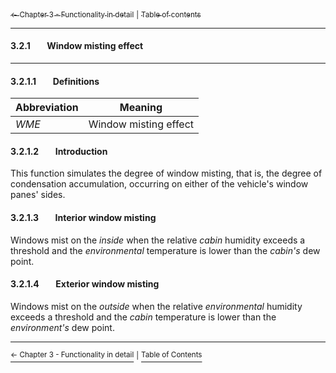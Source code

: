 [<sub>&#8592; Chapter 3 - Functionality in detail</sub>](./3_functionality_details.md) <sub>|</sub> [<sub>Table of contents</sub>](./0_table_of_contents.md)
***
#### 3.2.1&#160;&#160;&#160;&#160;&#160;&#160;&#160;&#160;Window misting effect
***
#### 3.2.1.1&#160;&#160;&#160;&#160;&#160;&#160;&#160;&#160;Definitions

Abbreviation | Meaning
------------ | -------
*WME* | Window misting effect

#### 3.2.1.2&#160;&#160;&#160;&#160;&#160;&#160;&#160;&#160;Introduction

This function simulates the degree of window misting, that is, the degree of condensation accumulation, occurring on either of the vehicle's window panes' sides.

#### 3.2.1.3&#160;&#160;&#160;&#160;&#160;&#160;&#160;&#160;Interior window misting

Windows mist on the *inside* when the relative *cabin* humidity exceeds a threshold and the *environmental* temperature is lower than the *cabin's* dew point.

#### 3.2.1.4&#160;&#160;&#160;&#160;&#160;&#160;&#160;&#160;Exterior window misting

Windows mist on the *outside* when the relative *environmental* humidity exceeds a threshold and the *cabin* temperature is lower than the *environment's* dew point.
***
[<sup>&#8592; Chapter 3 - Functionality in detail</sup>](./3_functionality_details.md) <sup>|</sup> [<sup>Table of Contents</sup>](./0_table_of_contents.md)
